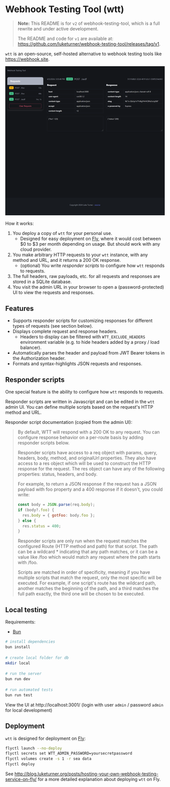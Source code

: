 # Webhook Testing Tool (wtt)

> **Note:** This README is for `v2` of webhook-testing-tool, which is a full rewrite and under active development.
>
> The README and code for `v1` are available at: https://github.com/luketurner/webhook-testing-tool/releases/tag/v1.

`wtt` is an open-source, self-hosted alternative to webhook testing tools like https://webhook.site.

![Screenshot of the app](./docs/screenshot.png)

How it works:

1. You deploy a copy of `wtt` for your personal use.
   - Designed for easy deployment on [Fly](https://fly.io), where it would cost between $0 to $3 per month depending on usage. But should work with any cloud provider.
2. You make arbitrary HTTP requests to your `wtt` instance, with any method and URL, and it returns a 200 OK response.
   - (optional) You write _responder scripts_ to configure how `wtt` responds to requests.
3. The full headers, raw payloads, etc. for all requests and responses are stored in a SQLite database.
4. You visit the admin URL in your browser to open a (password-protected) UI to view the requests and responses.

## Features

- Supports responder scripts for customizing responses for different types of requests (see section below).
- Displays complete request and response headers.
  - Headers to display can be filtered with `WTT_EXCLUDE_HEADERS` environment variable (e.g. to hide headers added by a proxy / load balancer).
- Automatically parses the header and payload from JWT Bearer tokens in the Authorization header.
- Formats and syntax-highlights JSON requests and responses.

## Responder scripts

One special feature is the ability to configure how `wtt` responds to requests.

Responder scripts are written in Javascript and can be edited in the `wtt` admin UI. You can define multiple scripts based on the request's HTTP method and URL.

Responder script documentation (copied from the admin UI):

> By default, WTT will respond with a 200 OK to any request. You can configure response behavior on a per-route basis by adding responder scripts below.
>
> Responder scripts have access to a req object with params, query, headers, body, method, and originalUrl properties. They also have access to a res object which will be used to construct the HTTP response for the request. The res object can have any of the following properties: status, headers, and body.
>
> For example, to return a JSON response if the request has a JSON payload with foo property and a 400 response if it doesn't, you could write:
>
> ```js
> const body = JSON.parse(req.body);
> if (body?.foo) {
>   res.body = { gotFoo: body.foo };
> } else {
>   res.status = 400;
> }
> ```
>
> Responder scripts are only run when the request matches the configured Route (HTTP method and path) for that script. The path can be a wildcard \* indicating that any path matches, or it can be a value like /foo which would match any request where the path starts with /foo.
>
> Scripts are matched in order of specificity, meaning if you have multiple scripts that match the request, only the most specific will be executed. For example, if one script's route has the wildcard path, another matches the beginning of the path, and a third matches the full path exactly, the third one will be chosen to be executed.

## Local testing

Requirements:

- [Bun](https://bun.sh/)

```bash
# install dependencies
bun install

# create local folder for db
mkdir local

# run the server
bun run dev

# run automated tests
bun run test
```

View the UI at http://localhost:3001/ (login with user `admin` / password `admin` for local development)

## Deployment

`wtt` is designed for deployment on [Fly](https://fly.io):

```bash
flyctl launch --no-deploy
flyctl secrets set WTT_ADMIN_PASSWORD=yoursecretpassword
flyctl volumes create -s 1 -r sea data
flyctl deploy
```

See http://blog.luketurner.org/posts/hosting-your-own-webhook-testing-service-on-fly/ for a more detailed explanation about deploying `wtt` on Fly.
